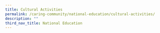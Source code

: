 ```yaml
---
title: Cultural Activities
permalink: /caring-community/national-education/cultural-activities/
description: ""
third_nav_title: National Education
---
```

